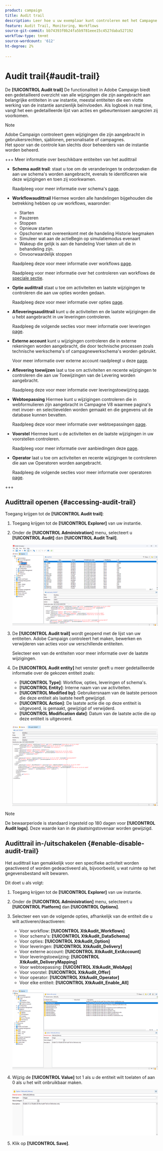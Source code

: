 ```yaml
---
product: campaign
title: Audit trail
description: Leer hoe u uw exemplaar kunt controleren met het Campagne Audit Trail
feature: Audit Trail, Monitoring, Workflows
source-git-commit: bb74393f0b24fa5b9781eee15c4527daba527192
workflow-type: tm+mt
source-wordcount: '612'
ht-degree: 2%

---
```


# Audit trail{#audit-trail}

De **[!UICONTROL Audit trail]** De functionaliteit in Adobe Campaign biedt een gedetailleerd overzicht van alle wijzigingen die zijn aangebracht aan belangrijke entiteiten in uw instantie, meestal entiteiten die een vlotte werking van de instantie aanzienlijk beïnvloeden. Als logboek in real time, vangt het een gedetailleerde lijst van acties en gebeurtenissen aangezien zij voorkomen.

>[!NOTE]
>
>Adobe Campaign controleert geen wijzigingen die zijn aangebracht in gebruikersrechten, sjablonen, personalisatie of campagnes.\
>Het spoor van de controle kan slechts door beheerders van de instantie worden beheerd.

+++ Meer informatie over beschikbare entiteiten van het audittrail

* **Schema audit trail**: staat u toe om de veranderingen te onderzoeken die aan uw schema&#39;s worden aangebracht, evenals te identificeren wie deze wijzigingen en toen zij voorkwamen.

  Raadpleeg voor meer informatie over schema&#39;s [page](../dev/schemas.md).

* **Workflowaudittrail** Hiermee worden alle handelingen bijgehouden die betrekking hebben op uw workflows, waaronder:

   * Starten
   * Pauzeren
   * Stoppen
   * Opnieuw starten
   * Opschonen wat overeenkomt met de handeling Historie leegmaken
   * Simuleer wat aan de actieBegin op simulatiemodus evenaart
   * Wakeup die gelijk is aan de handeling Voer taken uit die in behandeling zijn.
   * Onvoorwaardelijk stoppen

  Raadpleeg deze voor meer informatie over workflows [page](../../automation/workflow/about-workflows.md).

  Raadpleeg voor meer informatie over het controleren van workflows de [speciale sectie](../../automation/workflow/monitor-workflow-execution.md).

* **Optie audittrail** staat u toe om activiteiten en laatste wijzigingen te controleren die aan uw opties worden gedaan.

  Raadpleeg deze voor meer informatie over opties [page](https://experienceleague.adobe.com/nl/docs/campaign-classic/using/installing-campaign-classic/appendices/configuring-campaign-options).

* **Afleveringsaudittrail** kunt u de activiteiten en de laatste wijzigingen die u hebt aangebracht in uw leveringen controleren.

  Raadpleeg de volgende secties voor meer informatie over leveringen [page](../start/create-message.md).

* **Externe account** kunt u wijzigingen controleren die in externe rekeningen worden aangebracht, die door technische processen zoals technische werkschema&#39;s of campagnewerkschema&#39;s worden gebruikt.

  Voor meer informatie over externe account raadpleegt u deze [page](../config/external-accounts.md).

* **Aflevering toewijzen** laat u toe om activiteiten en recente wijzigingen te controleren die aan uw Toewijzingen van de Levering worden aangebracht.

  Raadpleeg deze voor meer informatie over leveringstoewijzing [page](../audiences/target-mappings.md).

* **Webtoepassing** Hiermee kunt u wijzigingen controleren die in webformulieren zijn aangebracht in Campagne V8 waarmee pagina&#39;s met invoer- en selectievelden worden gemaakt en die gegevens uit de database kunnen bevatten.

  Raadpleeg deze voor meer informatie over webtoepassingen [page](../dev/webapps.md).

* **Voorstel** Hiermee kunt u de activiteiten en de laatste wijzigingen in uw voorstellen controleren.

  Raadpleeg voor meer informatie over aanbiedingen deze [page](../interaction/interaction.md).

* **Operator** laat u toe om activiteiten en recente wijzigingen te controleren die aan uw Operatoren worden aangebracht.

  Raadpleeg de volgende secties voor meer informatie over operatoren [page](../interaction/interaction-operators.md).

+++

## Audittrail openen {#accessing-audit-trail}

Toegang krijgen tot de **[!UICONTROL Audit trail]**:

1. Toegang krijgen tot de **[!UICONTROL Explorer]** van uw instantie.

1. Onder de **[!UICONTROL Administration]** menu, selecteert u **[!UICONTROL Audit]** dan **[!UICONTROL Audit Trail]**.

   ![](assets/audit-trail-1.png)

1. De **[!UICONTROL Audit trail]** wordt geopend met de lijst van uw entiteiten. Adobe Campaign controleert het maken, bewerken en verwijderen van acties voor uw verschillende entiteiten.

   Selecteer een van de entiteiten voor meer informatie over de laatste wijzigingen.

1. De **[!UICONTROL Audit entity]** het venster geeft u meer gedetailleerde informatie over de gekozen entiteit zoals:

   * **[!UICONTROL Type]**: Workflow, opties, leveringen of schema&#39;s.
   * **[!UICONTROL Entity]**: Interne naam van uw activiteiten.
   * **[!UICONTROL Modified by]**: Gebruikersnaam van de laatste persoon die deze entiteit als laatste heeft gewijzigd.
   * **[!UICONTROL Action]**: De laatste actie die op deze entiteit is uitgevoerd, is gemaakt, gewijzigd of verwijderd.
   * **[!UICONTROL Modification date]**: Datum van de laatste actie die op deze entiteit is uitgevoerd.

   ![](assets/audit-trail-2.png)

>[!NOTE]
>
>De bewaarperiode is standaard ingesteld op 180 dagen voor **[!UICONTROL Audit logs]**. Deze waarde kan in de plaatsingstovenaar worden gewijzigd.

## Audittrail in-/uitschakelen {#enable-disable-audit-trail}

Het audittrail kan gemakkelijk voor een specifieke activiteit worden geactiveerd of worden gedeactiveerd als, bijvoorbeeld, u wat ruimte op het gegevensbestand wilt bewaren.

Dit doet u als volgt:

1. Toegang krijgen tot de **[!UICONTROL Explorer]** van uw instantie.

1. Onder de **[!UICONTROL Administration]** menu, selecteert u **[!UICONTROL Platform]** dan **[!UICONTROL Options]**.

1. Selecteer een van de volgende opties, afhankelijk van de entiteit die u wilt activeren/deactiveren:

   * Voor workflow: **[!UICONTROL XtkAudit_Workflows]**
   * Voor schema&#39;s: **[!UICONTROL XtkAudit_DataSchema]**
   * Voor opties: **[!UICONTROL XtkAudit_Option]**
   * Voor leveringen: **[!UICONTROL XtkAudit_Delivery]**
   * Voor externe account: **[!UICONTROL XtkAudit_ExtAccount]**
   * Voor leveringstoewijzing: **[!UICONTROL XtkAudit_DeliveryMapping]**
   * Voor webtoepassing: **[!UICONTROL XtkAudit_WebApp]**
   * Voor voorstel: **[!UICONTROL XtkAudit_Offer]**
   * Voor operator: **[!UICONTROL XtkAudit_Operator]**
   * Voor elke entiteit: **[!UICONTROL XtkAudit_Enable_All]**

   ![](assets/audit-trail-3.png)

1. Wijzig de **[!UICONTROL Value]** tot 1 als u de entiteit wilt toelaten of aan 0 als u het wilt onbruikbaar maken.

   ![](assets/audit-trail-4.png)

1. Klik op **[!UICONTROL Save]**.
